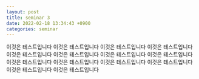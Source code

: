 ```yaml
---
layout: post
title: seminar 3
date: 2022-02-18 13:34:43 +0900
categories: seminar
---
```


이것은 테스트입니다
이것은 테스트입니다
이것은 테스트입니다
이것은 테스트입니다
이것은 테스트입니다
이것은 테스트입니다
이것은 테스트입니다
이것은 테스트입니다
이것은 테스트입니다
이것은 테스트입니다
이것은 테스트입니다
이것은 테스트입니다
이것은 테스트입니다
이것은 테스트입니다